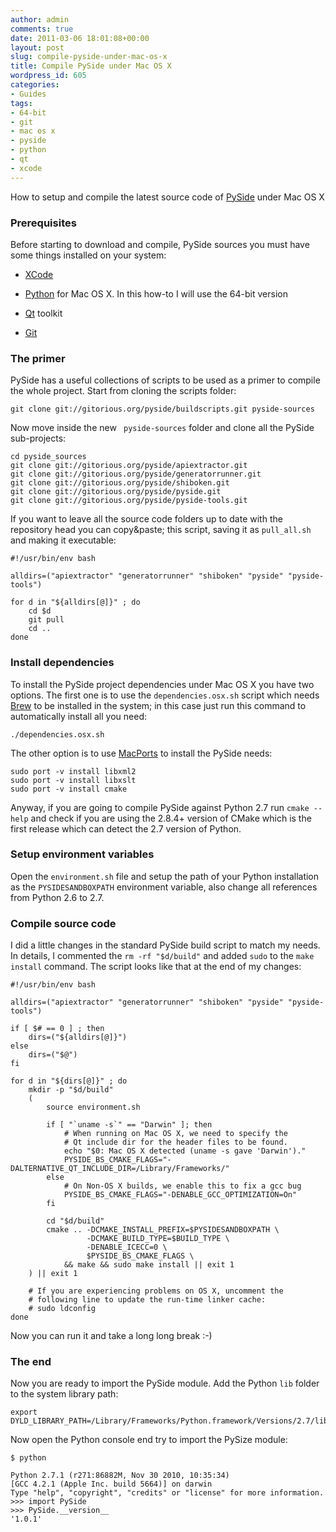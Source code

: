 ```yaml
---
author: admin
comments: true
date: 2011-03-06 18:01:08+00:00
layout: post
slug: compile-pyside-under-mac-os-x
title: Compile PySide under Mac OS X
wordpress_id: 605
categories:
- Guides
tags:
- 64-bit
- git
- mac os x
- pyside
- python
- qt
- xcode
---
```


How to setup and compile the latest source code of [PySide](http://www.pyside.org) under Mac OS X
<!-- more -->



### Prerequisites


Before starting to download and compile, PySide sources you must have some things installed on your system:




  * [XCode](http://developer.apple.com/technologies/tools/xcode.html)


  * [Python](http://python.org/download/) for Mac OS X. In this how-to I will use the 64-bit version


  * [Qt](http://qt.nokia.com/downloads) toolkit


  * [Git](http://git-scm.com/)





### The primer


PySide has a useful collections of scripts to be used as a primer to compile the whole project. Start from cloning the scripts folder:


    git clone git://gitorious.org/pyside/buildscripts.git pyside-sources


Now move inside the new ` pyside-sources` folder and clone all the PySide sub-projects:



    cd pyside_sources
    git clone git://gitorious.org/pyside/apiextractor.git
    git clone git://gitorious.org/pyside/generatorrunner.git
    git clone git://gitorious.org/pyside/shiboken.git
    git clone git://gitorious.org/pyside/pyside.git
    git clone git://gitorious.org/pyside/pyside-tools.git



If you want to leave all the source code folders up to date with the repository head you can copy&paste; this script, saving it as `pull_all.sh` and making it executable:



    #!/usr/bin/env bash

    alldirs=("apiextractor" "generatorrunner" "shiboken" "pyside" "pyside-tools")

    for d in "${alldirs[@]}" ; do
        cd $d
        git pull
        cd ..
    done






### Install dependencies


To install the PySide project dependencies under Mac OS X you have two options.
The first one is to use the `dependencies.osx.sh` script which needs [Brew](https://github.com/mxcl/homebrew/wiki/installation) to be installed in the system; in this case just run this command to automatically install all you need:


    ./dependencies.osx.sh


The other option is to use [MacPorts](http://www.macports.org/) to install the PySide needs:



    sudo port -v install libxml2
    sudo port -v install libxslt
    sudo port -v install cmake



Anyway, if you are going to compile PySide against Python 2.7 run `cmake --help` and check if you are using the 2.8.4+ version of CMake which is the first release which can detect the 2.7 version of Python.



### Setup environment variables


Open the `environment.sh` file and setup the path of your Python installation as the `PYSIDESANDBOXPATH` environment variable, also change all references from Python 2.6 to 2.7.



### Compile source code


I did a little changes in the standard PySide build script to match my needs. In details, I commented the `rm -rf "$d/build"` and added `sudo` to the `make install` command. The script looks like that at the end of my changes:



    #!/usr/bin/env bash

    alldirs=("apiextractor" "generatorrunner" "shiboken" "pyside" "pyside-tools")

    if [ $# == 0 ] ; then
        dirs=("${alldirs[@]}")
    else
        dirs=("$@")
    fi

    for d in "${dirs[@]}" ; do
        mkdir -p "$d/build"
        (
            source environment.sh

            if [ "`uname -s`" == "Darwin" ]; then
                # When running on Mac OS X, we need to specify the
                # Qt include dir for the header files to be found.
                echo "$0: Mac OS X detected (uname -s gave 'Darwin')."
                PYSIDE_BS_CMAKE_FLAGS="-DALTERNATIVE_QT_INCLUDE_DIR=/Library/Frameworks/"
            else
                # On Non-OS X builds, we enable this to fix a gcc bug
                PYSIDE_BS_CMAKE_FLAGS="-DENABLE_GCC_OPTIMIZATION=On"
            fi

            cd "$d/build"
            cmake .. -DCMAKE_INSTALL_PREFIX=$PYSIDESANDBOXPATH \
                     -DCMAKE_BUILD_TYPE=$BUILD_TYPE \
                     -DENABLE_ICECC=0 \
                     $PYSIDE_BS_CMAKE_FLAGS \
                && make && sudo make install || exit 1
        ) || exit 1

        # If you are experiencing problems on OS X, uncomment the
        # following line to update the run-time linker cache:
        # sudo ldconfig
    done



Now you can run it and take a long long break :-)



### The end


Now you are ready to import the PySide module. Add the Python `lib` folder to the system library path:



    export DYLD_LIBRARY_PATH=/Library/Frameworks/Python.framework/Versions/2.7/lib



Now open the Python console end try to import the PySize module:



    $ python

    Python 2.7.1 (r271:86882M, Nov 30 2010, 10:35:34)
    [GCC 4.2.1 (Apple Inc. build 5664)] on darwin
    Type "help", "copyright", "credits" or "license" for more information.
    >>> import PySide
    >>> PySide.__version__
    '1.0.1'

